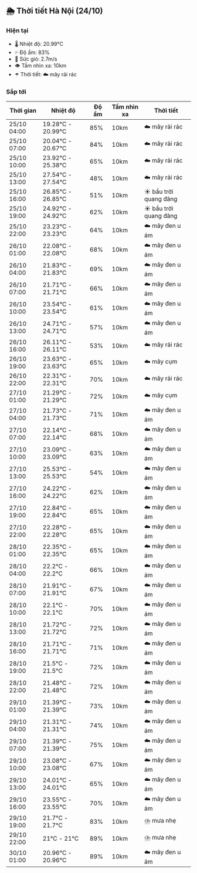 ## 🌦️ Thời tiết Hà Nội (24/10)

### Hiện tại

- 🌡️ Nhiệt độ: 20.99℃
- 💦 Độ ẩm: 83%
- 💨 Sức gió: 2.7m/s
- 👁️ Tầm nhìn xa: 10km
- ☂️ Thời tiết: ☁️ mây rải rác

### Sắp tới

| Thời gian | Nhiệt độ | Độ ẩm | Tầm nhìn xa | Thời tiết |
| --- | --- | --- | --- | --- |
| 25/10 04:00 | 19.28℃ - 20.99℃ | 85% | 10km | ☁️ mây rải rác |
| 25/10 07:00 | 20.04℃ - 20.67℃ | 84% | 10km | ☁️ mây rải rác |
| 25/10 10:00 | 23.92℃ - 25.38℃ | 65% | 10km | ☁️ mây rải rác |
| 25/10 13:00 | 27.54℃ - 27.54℃ | 48% | 10km | ☁️ mây rải rác |
| 25/10 16:00 | 26.85℃ - 26.85℃ | 51% | 10km | ☀️ bầu trời quang đãng |
| 25/10 19:00 | 24.92℃ - 24.92℃ | 62% | 10km | ☀️ bầu trời quang đãng |
| 25/10 22:00 | 23.23℃ - 23.23℃ | 64% | 10km | ☁️ mây đen u ám |
| 26/10 01:00 | 22.08℃ - 22.08℃ | 68% | 10km | ☁️ mây đen u ám |
| 26/10 04:00 | 21.83℃ - 21.83℃ | 69% | 10km | ☁️ mây đen u ám |
| 26/10 07:00 | 21.71℃ - 21.71℃ | 66% | 10km | ☁️ mây đen u ám |
| 26/10 10:00 | 23.54℃ - 23.54℃ | 61% | 10km | ☁️ mây đen u ám |
| 26/10 13:00 | 24.71℃ - 24.71℃ | 57% | 10km | ☁️ mây đen u ám |
| 26/10 16:00 | 26.11℃ - 26.11℃ | 53% | 10km | ☁️ mây rải rác |
| 26/10 19:00 | 23.63℃ - 23.63℃ | 65% | 10km | ☁️ mây cụm |
| 26/10 22:00 | 22.31℃ - 22.31℃ | 70% | 10km | ☁️ mây rải rác |
| 27/10 01:00 | 21.29℃ - 21.29℃ | 72% | 10km | ☁️ mây cụm |
| 27/10 04:00 | 21.73℃ - 21.73℃ | 71% | 10km | ☁️ mây đen u ám |
| 27/10 07:00 | 22.14℃ - 22.14℃ | 68% | 10km | ☁️ mây đen u ám |
| 27/10 10:00 | 23.09℃ - 23.09℃ | 63% | 10km | ☁️ mây đen u ám |
| 27/10 13:00 | 25.53℃ - 25.53℃ | 54% | 10km | ☁️ mây đen u ám |
| 27/10 16:00 | 24.22℃ - 24.22℃ | 62% | 10km | ☁️ mây đen u ám |
| 27/10 19:00 | 22.84℃ - 22.84℃ | 65% | 10km | ☁️ mây đen u ám |
| 27/10 22:00 | 22.28℃ - 22.28℃ | 65% | 10km | ☁️ mây đen u ám |
| 28/10 01:00 | 22.35℃ - 22.35℃ | 65% | 10km | ☁️ mây đen u ám |
| 28/10 04:00 | 22.2℃ - 22.2℃ | 66% | 10km | ☁️ mây đen u ám |
| 28/10 07:00 | 21.91℃ - 21.91℃ | 67% | 10km | ☁️ mây đen u ám |
| 28/10 10:00 | 22.1℃ - 22.1℃ | 70% | 10km | ☁️ mây đen u ám |
| 28/10 13:00 | 21.72℃ - 21.72℃ | 72% | 10km | ☁️ mây đen u ám |
| 28/10 16:00 | 21.71℃ - 21.71℃ | 71% | 10km | ☁️ mây đen u ám |
| 28/10 19:00 | 21.5℃ - 21.5℃ | 72% | 10km | ☁️ mây đen u ám |
| 28/10 22:00 | 21.48℃ - 21.48℃ | 72% | 10km | ☁️ mây đen u ám |
| 29/10 01:00 | 21.39℃ - 21.39℃ | 73% | 10km | ☁️ mây đen u ám |
| 29/10 04:00 | 21.31℃ - 21.31℃ | 74% | 10km | ☁️ mây đen u ám |
| 29/10 07:00 | 21.39℃ - 21.39℃ | 75% | 10km | ☁️ mây đen u ám |
| 29/10 10:00 | 23.08℃ - 23.08℃ | 67% | 10km | ☁️ mây đen u ám |
| 29/10 13:00 | 24.01℃ - 24.01℃ | 65% | 10km | ☁️ mây đen u ám |
| 29/10 16:00 | 23.55℃ - 23.55℃ | 70% | 10km | ☁️ mây đen u ám |
| 29/10 19:00 | 21.7℃ - 21.7℃ | 83% | 10km | ⛈️ mưa nhẹ |
| 29/10 22:00 | 21℃ - 21℃ | 89% | 10km | ⛈️ mưa nhẹ |
| 30/10 01:00 | 20.96℃ - 20.96℃ | 89% | 10km | ☁️ mây đen u ám |

